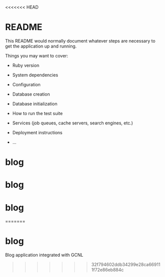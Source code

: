 <<<<<<< HEAD
# README

This README would normally document whatever steps are necessary to get the
application up and running.

Things you may want to cover:

* Ruby version

* System dependencies

* Configuration

* Database creation

* Database initialization

* How to run the test suite

* Services (job queues, cache servers, search engines, etc.)

* Deployment instructions

* ...
# blog
# blog
# blog
=======
# blog
Blog application integrated with GCNL 
>>>>>>> 32f794602ddb34299e28ca669111f72e86eb884c
